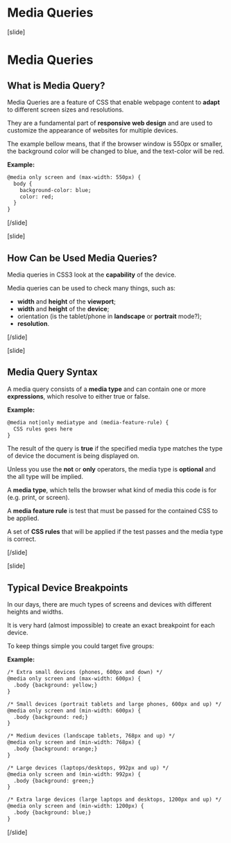 # Media Queries

[slide]
# Media Queries

## What is Media Query?

Media Queries are a feature of CSS that enable webpage content to **adapt** to different screen sizes and resolutions.

They are a fundamental part of **responsive web design** and are used to customize the appearance of websites for multiple devices.

The example bellow means, that if the browser window is 550px or smaller, the background color will be changed to blue, and the text-color will be red.

**Example:**
```html
@media only screen and (max-width: 550px) {
  body {
    background-color: blue;
    color: red;
  }
}
```

[/slide]

[slide]

## How Can be Used Media Queries?

Media queries in CSS3 look at the **capability** of the device.

Media queries can be used to check many things, such as:
* **width** and **height** of the **viewport**;
* **width** and **height** of the **device**;
* orientation (is the tablet/phone in **landscape** or **portrait** mode?);
* **resolution**.

[/slide]

[slide]

## Media Query Syntax

A media query consists of a **media type** and can contain one or more **expressions**, which resolve to either true or false.

**Example:**
```html
@media not|only mediatype and (media-feature-rule) {
  CSS rules goes here
}
```

The result of the query is **true** if the specified media type matches the type of device the document is being displayed on.

Unless you use the **not** or **only** operators, the media type is **optional** and the all type will be implied.

A **media type**, which tells the browser what kind of media this code is for (e.g. print, or screen).

A **media feature rule** is test that must be passed for the contained CSS to be applied.

A set of **CSS rules** that will be applied if the test passes and the media type is correct.

[/slide]

[slide]

## Typical Device Breakpoints

In our days, there are much types of screens and devices with different heights and widths.

It is very hard (almost impossible) to create an exact breakpoint for each device.

To keep things simple you could target five groups:

**Example:**
```html
/* Extra small devices (phones, 600px and down) */
@media only screen and (max-width: 600px) {
  .body {background: yellow;}
}

/* Small devices (portrait tablets and large phones, 600px and up) */
@media only screen and (min-width: 600px) {
  .body {background: red;}
}

/* Medium devices (landscape tablets, 768px and up) */
@media only screen and (min-width: 768px) {
  .body {background: orange;}
} 

/* Large devices (laptops/desktops, 992px and up) */
@media only screen and (min-width: 992px) {
  .body {background: green;}
} 

/* Extra large devices (large laptops and desktops, 1200px and up) */
@media only screen and (min-width: 1200px) {
  .body {background: blue;}
}
```

[/slide]
